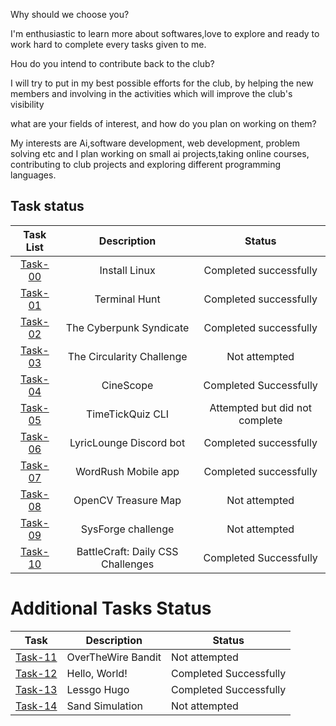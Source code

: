 Why should we choose you?

I'm enthusiastic to learn more about softwares,love to explore and ready to work hard to complete every tasks given to me.

Hou do you intend to contribute back to the club?

I will try to put in my best possible efforts for the club, by helping the new members and involving in the activities which will improve the club's visibility

what are your fields of interest, and how do you plan on working on them?

My interests are Ai,software development, web development, problem solving etc and I plan working on small ai projects,taking online courses, contributing to club projects and exploring different programming languages.

## Task status
| Task List | Description | Status |
| :-:       | :-:         | :-:    |
| [Task-00](./Task-00/)|Install Linux | Completed successfully |
| [Task-01](./Task-01/)|Terminal Hunt | Completed successfully |
| [Task-02](./Task-02/)|The Cyberpunk Syndicate | Completed successfully |
| [Task-03](./Task-03/)|The Circularity Challenge| Not attempted |
| [Task-04](./Task-04/)|CineScope | Completed Successfully |
| [Task-05](./Task-05/)|TimeTickQuiz CLI | Attempted but did not complete |
| [Task-06](./Task-06/)|LyricLounge Discord bot | Completed successfully|
| [Task-07](./Task-07/)|WordRush Mobile app | Completed successfully|
| [Task-08](./Task-08/)|OpenCV Treasure Map | Not attempted |
| [Task-09](./Task-09/)|SysForge challenge | Not attempted |
| [Task-10](./Task-10/)|BattleCraft: Daily CSS Challenges | Completed Successfully|

# Additional Tasks Status

| Task     | Description                          | Status |
|----------|--------------------------------------|--------|
| [Task-11](./Task-11/)|OverTheWire Bandit | Not attempted |
| [Task-12](./Task-12/)|Hello, World! | Completed Successfully |
| [Task-13](./Task-13/)|Lessgo Hugo | Completed Successfully |
| [Task-14](./Task-14/)|Sand Simulation| Not attempted |
